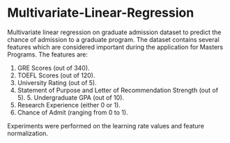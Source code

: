 # Multivariate-Linear-Regression
Multivariate linear regression on graduate admission dataset to predict the chance of admission to a graduate program. The dataset contains several features which are considered important during the application for Masters Programs. The features are:
1. GRE Scores (out of 340).
2. TOEFL Scores (out of 120).
3. University Rating (out of 5).
4. Statement of Purpose and Letter of Recommendation Strength (out of 5). 5. Undergraduate GPA (out of 10).
6. Research Experience (either 0 or 1).
7. Chance of Admit (ranging from 0 to 1).

Experiments were performed on the learning rate values and feature normalization.

